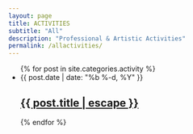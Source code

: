 ```yaml
---
layout: page
title: ACTIVITIES
subtitle: "All"
description: "Professional & Artistic Activities"
permalink: /allactivities/
---
```


<ul class="post-list">
  {% for post in site.categories.activity %}
    <li>
      <span class="post-meta">{{ post.date | date: "%b %-d, %Y" }}</span>
      <h2>
        <a class="post-link" href="{{ post.url | relative_url }}">{{ post.title | escape }}</a>
      </h2>
    </li>
  {% endfor %}
</ul>
